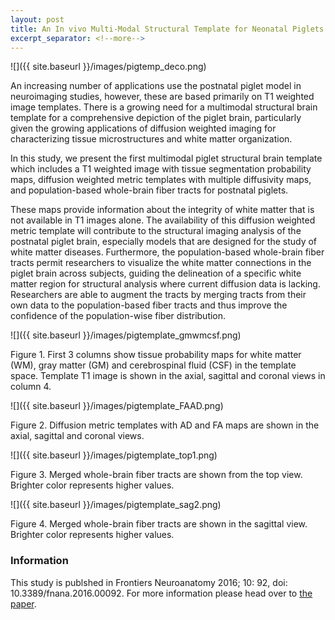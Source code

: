 ```yaml
---
layout: post
title: An In vivo Multi-Modal Structural Template for Neonatal Piglets Using High Angular Resolution and Population-Based Whole-Brain Tractography
excerpt_separator: <!--more-->
---
```

![]({{ site.baseurl }}/images/pigtemp_deco.png)

<!--more-->

An increasing number of applications use the postnatal piglet model in neuroimaging studies, however, these are based primarily on T1 weighted image templates. There is a growing need for a multimodal structural brain template for a comprehensive depiction of the piglet brain, particularly given the growing applications of diffusion weighted imaging for characterizing tissue microstructures and white matter organization. 

In this study, we present the first multimodal piglet structural brain template which includes a T1 weighted image with tissue segmentation probability maps, diffusion weighted metric templates with multiple diffusivity maps, and population-based whole-brain fiber tracts for postnatal piglets. 

These maps provide information about the integrity of white matter that is not available in T1 images alone. The availability of this diffusion weighted metric template will contribute to the structural imaging analysis of the postnatal piglet brain, especially models that are designed for the study of white matter diseases. Furthermore, the population-based whole-brain fiber tracts permit researchers to visualize the white matter connections in the piglet brain across subjects, guiding the delineation of a specific white matter region for structural analysis where current diffusion data is lacking. Researchers are able to augment the tracts by merging tracts from their own data to the population-based fiber tracts and thus improve the confidence of the population-wise fiber distribution.

![]({{ site.baseurl }}/images/pigtemplate_gmwmcsf.png)

Figure 1. First 3 columns show tissue probability maps for white matter (WM), gray matter (GM) and cerebrospinal fluid (CSF) in the template space. Template T1 image is shown in the axial, sagittal and coronal views in column 4.

![]({{ site.baseurl }}/images/pigtemplate_FAAD.png)

Figure 2. Diffusion metric templates with AD and FA maps are shown in the axial, sagittal and coronal views.

![]({{ site.baseurl }}/images/pigtemplate_top1.png)

Figure 3. Merged whole-brain fiber tracts are shown from the top view. Brighter color represents higher values.

![]({{ site.baseurl }}/images/pigtemplate_sag2.png)

Figure 4. Merged whole-brain fiber tracts are shown in the  sagittal view. Brighter color represents higher values.

### Information

This study is publshed in Frontiers Neuroanatomy 2016; 10: 92, doi:  10.3389/fnana.2016.00092. For more information please head over to [the paper](https://www.ncbi.nlm.nih.gov/pmc/articles/PMC5037218/).
